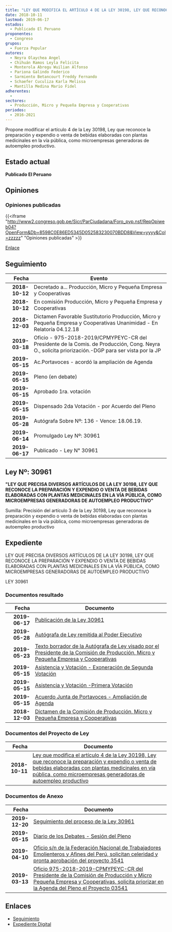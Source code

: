 ```yaml
---
title: "LEY QUE MODIFICA EL ARTÍCULO 4 DE LA LEY 30198, LEY QUE RECONOCE LA PREPARACIÓN Y EXPENDIÓ O VENTA DE BEBIDAS ELABORADAS CON PLANTAS MEDICINALES EN VÍA PÚBICA, COMO MICROEMPRESAS GENERADORAS DE AUTOEMPLEO PRODUCTIVO"
date: 2018-10-11
lastmod: 2019-06-17
estados: 
  - Publicado El Peruano
proponentes: 
  - Congreso
grupos: 
  - Fuerza Popular
autores: 
  - Neyra Olaychea Angel
  - Chihuán Ramos Leyla Felícita
  - Monterola Abregu Wuilian Alfonso
  - Pariona Galindo Federico
  - Sarmiento Betancourt Freddy Fernando
  - Schaefer Cuculiza Karla Melissa
  - Mantilla Medina Mario Fidel
adherentes: 
  - 
sectores: 
  - Producción, Micro y Pequeña Empresa y Cooperativas
periodos: 
  - 2016-2021
---
```


Propone modificar el artículo 4 de la Ley 30198, Ley que reconoce la preparación y expendio o venta de bebidas elaboradas con plantas medicinales en la vía pública, como microempresas generadoras de autoempleo productivo.


## Estado actual

**Publicado El Peruano**

## Opiniones

### Opiniones publicadas

{{<iframe "http://www2.congreso.gob.pe/Sicr/ParCiudadana/Foro_pvp.nsf/RepOpiweb04?OpenForm&Db=8598C0E86ED5345D052583230070BDD8&View=yyyy&Col=zzzzz" "Opiniones publicadas" >}}

[Enlace](http://www2.congreso.gob.pe/Sicr/ParCiudadana/Foro_pvp.nsf/RepOpiweb04?OpenForm&Db=8598C0E86ED5345D052583230070BDD8&View=yyyy&Col=zzzzz)

## Seguimiento

| Fecha | Evento |
|------:|--------|
| **2018-10-12** | Decretado a... Producción, Micro y Pequeña Empresa y Cooperativas|
| **2018-10-12** | En comisión Producción, Micro y Pequeña Empresa y Cooperativas|
| **2018-12-03** | Dictamen Favorable Sustitutorio Producción, Micro y Pequeña Empresa y Cooperativas Unanimidad - En Relatoría 04.12.18|
| **2019-03-18** | Oficio - 975-2018-2019/CPMYPEYC-CR del Presidente de la Comis. de Producción, Cong. Neyra O., solicita priorización.-DGP para ser vista por la JP|
| **2019-05-15** | Ac.Portavoces - acordó la ampliación de Agenda|
| **2019-05-15** | Pleno (en debate)|
| **2019-05-15** | Aprobado 1ra. votación|
| **2019-05-15** | Dispensado 2da Votación - por Acuerdo del Pleno|
| **2019-05-28** | Autógrafa Sobre Nº: 136 - Vence: 18.06.19.|
| **2019-06-14** | Promulgado Ley Nº: 30961|
| **2019-06-17** | Publicado - Ley N° 30961|

## Ley Nº: 30961

**"LEY QUE PRECISA DIVERSOS ARTÍCULOS DE LA LEY 30198, LEY QUE RECONOCE LA PREPARACIÓN Y EXPENDIO O VENTA DE BEBIDAS ELABORADAS CON PLANTAS MEDICINALES EN LA VÍA PÚBLICA, COMO MICROEMPRESAS GENERADORAS DE AUTOEMPLEO PRODUCTIVO"**

Sumilla: Precisión del artículo 3 de la Ley 30198, Ley que reconoce la preparación y expendio o venta de bebidas elaboradas con plantas medicinales en la vía pública, como microempresas generadoras de autoempleo productivo


## Expediente

LEY QUE PRECISA DIVERSOS ARTÍCULOS DE LA LEY 30198, LEY QUE RECONOCE LA PREPARACIÓN Y EXPENDIO O VENTA DE BEBIDAS ELABORADAS CON PLANTAS MEDICINALES EN LA VÍA PÚBLICA, COMO MICROEMPRESAS GENERADORAS DE AUTOEMPLEO PRODUCTIVO

LEY 30961


### Documentos resultado

| Fecha | Documento |
|------:|--------|
| **2019-06-17** | [Publicación de la Ley 30961](http://www.leyes.congreso.gob.pe/Documentos/2016_2021/ADLP/Normas_Legales/30961-LEY.pdf) |
| **2019-05-28** | [Autógrafa de Ley remitida al Poder Ejecutivo](http://www.leyes.congreso.gob.pe/Documentos/2016_2021/ADLP/Texto_Aprobado/AU0354120190528.pdf) |
| **2019-05-23** | [Texto borrador de la Autógrafa de Ley visado por el Presidente de la Comisión de Producción, Micro y Pequeña Empresa y Cooperativas](http://www.leyes.congreso.gob.pe/Documentos/2016_2021/Texto_Borrador_de_Autografa/BAU0354120190523.pdf) |
| **2019-05-15** | [Asistencia y Votación - Exoneración de Segunda Votación](http://www.leyes.congreso.gob.pe/Documentos/2016_2021/Asistencia_y_Votacion/Proyectos_de_Ley/Exoneracion_de_Segunda_Votacion/AESV0354120190515.pdf) |
| **2019-05-15** | [Asistencia y Votación -Primera Votación](http://www.leyes.congreso.gob.pe/Documentos/2016_2021/Asistencia_y_Votacion/Proyectos_de_Ley/AV0354120190515.pdf) |
| **2019-05-15** | [Acuerdo Junta de Portavoces - Ampliación de Agenda](http://www.leyes.congreso.gob.pe/Documentos/2016_2021/Acuerdos/Junta_Portavoces/AJP0354120190515.pdf) |
| **2018-12-03** | [Dictamen de la Comisión de Producción, Micro y Pequeña Empresa y Cooperativas](http://www.leyes.congreso.gob.pe/Documentos/2016_2021/Dictamenes/Proyectos_de_Ley/03541DC18MAY20181203.pdf) |

### Documentos del Proyecto de Ley

| Fecha | Documento |
|------:|--------|
| **2018-10-11** | [Ley que modifica el artículo 4 de la Ley 30198, Ley que reconoce la preparación y expendio o venta de bebidas elaboradas con plantas medicinales en vía pública, como microempresas generadoras de autoempleo productivo](http://www.leyes.congreso.gob.pe/Documentos/2016_2021/Proyectos_de_Ley_y_de_Resoluciones_Legislativas/PL0354120181011.pdf) |

### Documentos de Anexo

| Fecha | Documento |
|------:|--------|
| **2019-12-20** | [Seguimiento del proceso de la Ley 30961](http://www.leyes.congreso.gob.pe/Documentos/2016_2021/Seguimiento_de_Proyectos_de_Ley/03541PL20191220.pdf) |
| **2019-05-15** | [Diario de los Debates - Sesión del Pleno](http://www2.congreso.gob.pe/Sicr/DiarioDebates/Publicad.nsf/SesionesPleno/05256D6E0073DFE9052583FC0055A63E/$FILE/SLO-2018-9.pdf) |
| **2019-04-10** | [Oficio s/n de la Federación Nacional de Trabajadores Emolienteros y Afines del Perú, solicitan celeridad y pronta aprobación del proyecto 3541](http://www.leyes.congreso.gob.pe/Documentos/2016_2021/Oficios/Otras_Instituciones/OFICIO-S-N-20190410.pdf) |
| **2019-03-13** | [Oficio 975-2018-2019-CPMYPEYC-CR del Presidente de la Comisión de Producción y Micro Pequeña Empresa y Cooperativas, solicita priorizar en la Agenda del Pleno el Proyecto 03541](http://www.leyes.congreso.gob.pe/Documentos/2016_2021/Oficios/Comisiones_Ordinarias/OFICIO-975-2018-2019-CPMYPEYC-CR.pdf) |

## Enlaces 

- [Seguimiento](http://www2.congreso.gob.pe/Sicr/TraDocEstProc/CLProLey2016.nsf/f7fff46988ca05b1052578e100829cc7/df423bf62a26d9ea0525832300765c4d?OpenDocument)
- [Expediente Digital](http://www2.congreso.gob.pe/Sicr/TraDocEstProc/CLProLey2016.nsf/f7fff46988ca05b1052578e100829cc7/df423bf62a26d9ea0525832300765c4d?OpenDocument&Click=05257FB7005EB655.eb71d0cf91d8294e05256cdf006b5706/$Body/0.1C6C)
